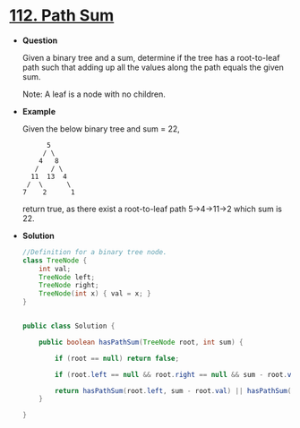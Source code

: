 # [112. Path Sum](https://leetcode.com/problems/path-sum)

* **Question**

    Given a binary tree and a sum, determine if the tree has a root-to-leaf path such that adding up all the values along the path equals the given sum.

    Note: A leaf is a node with no children.
    
* **Example**

    Given the below binary tree and sum = 22,

    ```
          5
         / \
        4   8
       /   / \
      11  13  4
     /  \      \
    7    2      1
    ```

    return true, as there exist a root-to-leaf path 5->4->11->2 which sum is 22.

* **Solution**

    ```java
    //Definition for a binary tree node.
    class TreeNode {
        int val;
        TreeNode left;
        TreeNode right;
        TreeNode(int x) { val = x; }
    }


    public class Solution {

        public boolean hasPathSum(TreeNode root, int sum) {

            if (root == null) return false;

            if (root.left == null && root.right == null && sum - root.val == 0) return true;

            return hasPathSum(root.left, sum - root.val) || hasPathSum(root.right, sum - root.val);
        }

    }
    ```
